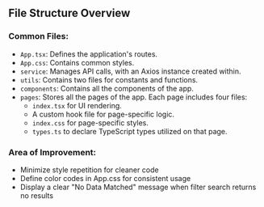 ## File Structure Overview

### Common Files:

- `App.tsx`: Defines the application's routes.
- `App.css`: Contains common styles.
- `service`: Manages API calls, with an Axios instance created within.
- `utils`: Contains two files for constants and functions.
- `components`: Contains all the components of the app.
- `pages`: Stores all the pages of the app. Each page includes four files:
  - `index.tsx` for UI rendering.
  - A custom hook file for page-specific logic.
  - `index.css` for page-specific styles.
  - `types.ts` to declare TypeScript types utilized on that page.

### Area of Improvement:

- Minimize style repetition for cleaner code
- Define color codes in App.css for consistent usage
- Display a clear "No Data Matched" message when filter search returns no results

